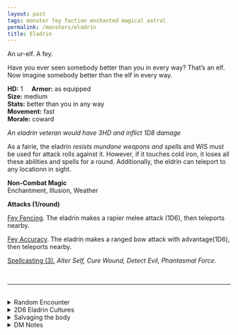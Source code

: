 ```yaml
---
layout: post
tags: monster fey faction enchanted magical astral
permalink: /monsters/eladrin
title: Eladrin
---
```


An ur-elf. A fey.

Have you ever seen somebody better than you in every way? That’s an elf. Now imagine somebody better than the elf in every way.

**HD:** 1  &nbsp; &nbsp;  **Armor:** as equipped <br>
**Size:** medium <br>
**Stats:** better than you in any way <br>
**Movement:** fast <br>
**Morale:** coward <br>

*An eladrin veteran would have 3HD and inflict 1D8 damage*

As a fairie, the eladrin *resists mundane weapons and spells* and WIS must be used for attack rolls against it. However, if it touches cold iron, it loses all these abilities and spells for a round. Additionally, the eldrin can teleport to any locationn in sight.

**Non-Combat Magic** <br>
Enchantment, Illusion, Weather

**Attacks (1/round)**

<ins>Fey Fencing</ins>. The eladrin makes a rapier melee attack (1D6), then teleports nearby.

<ins>Fey Accuracy</ins>. The eladrin makes a ranged bow attack with advantage(1D6), then teleports nearby.

<ins>Spellcasting (3).</ins> *Alter Self, Cure Wound, Detect Evil, Phantasmal Force.*

<br>

---

<br> 

<details markdown="1">
<summary>Random Encounter</summary>

1. **Monster:** 1D8 eladrins & 1 of them is a [dream cultist](https://saltygoo.github.io/monsters/cultist) of ... (roll a D8):
  1. winter fury, & 1D4 of them are [warriors](https://saltygoo.github.io/monsters/warrior)
  1. spring joy, & 1D4 of them are [entertainers](https://saltygoo.github.io/monsters/entertainer)
  1. summer court, & 1D4 of them are [soldiers](https://saltygoo.github.io/monsters/soldier)
  1. autumn wake, & 1D4 of them are [mages](https://saltygoo.github.io/monsters/mage)
  1. roll again, add a [fairy](https://saltygoo.github.io/list/monsters-fey)
  1. roll twice
3. **Lair:** Mobile tents and pavilions that walk on vine-legs. Roll 1D4: 1, winter theme; 2, spring; 3, summer; 4, fall. <br>	&nbsp; OR <br>	**Omen:** Elegant music, so touching, save or cry.
4. **Spoor:** Dried flower and leave decorations from a idyllic celebration.
5. **Tracks:** Beautiful, sad music far away.
6. **Trace:** Elegant seasonal garden, off season.
7. **Trace:** Flowers singing the praises of the eladrin.

</details>

<details markdown="1">
<summary>2D6 Eladrin Cultures</summary>

Combine the result of both tables to get the broad lines of this humanoid culture in this part of the world.

**Cultures (Changes every week)**
1. The ones that live the stillness of winter, cold and aloof in their halls of mirrors.
1. The ones that live the exuberance of springtime love, in perpetual romantic strolls through curated gardens.
1. The ones that live the passion of summer abundance, with music, fairs and contests every day in the summer court.
1. The ones that live the anxious last joy of autumn, feasting, and reveling in nostalgia in forested banquet halls.
1. The ones that live the dark wrath of monsoon season, in gloomy, imperious towers lush with greenery.
1. The ones that live the numbing heat of the dry season on silk barges and under vapor umbrellas.

**Features**
1. Only beauty is allowed here, lest the dream unravel.
1. An archfey is due to visit soon with its court and strange rules. An assassin is among the eladrins.
1. Isn’t it about time the eladrin invade the real world again? To educate the barbarians.
1. A new law every day, and following it is forbidden.
1. The court will migrate as the season change, perhaps in the real world for a change?
1. The dream has been corrupted long ago, this is a nightmare under the veneer of perfection.

</details>

<details markdown="1">
<summary>Salvaging the body</summary>
  
Eladrin are biologically elves untouched by the corruption of reality. Find their equipment, and ... (Roll as many times as the HD of the monster)

1. Nothing.
1. One of the eladrin's equipment is masterwork.
1. A musical instrument.
1. Nothing.
1. A dream in a pearl.
1. Living jewelry (valueable)

By studying with the eladrin, a wizard can create a new spell with the word *Elegant*.
</details>

<details markdown="1">
<summary>DM Notes</summary>
Eladrins are a Planescape creation that changed a lot in the 4th and 5th edition to become some elf variation. I tried to merge them both and push the fairy aspect further. — SaltyGoo
</details>
